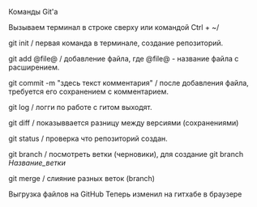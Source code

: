 Команды Git'a

Вызываем терминал в строке сверху или командой  Ctrl + ~/

git init / первая команда в терминале, создание репозиторий.

git add @file@ / добавление файла, где @file@ - название файла с расширением.

git commit -m "здесь текст комментария" / после добавления файла, требуется его сохранением с комментарием.

git log / логги по работе с гитом выходят.

git diff / показыввается разницу между версиями (сохранениями)

git status / проверка что репозиторий создан.

 git branch / посмотреть ветки (черновики), для создание  git branch _Название_ветки_

 git merge / слияние разных веток (branch)

Выгрузка файлов на GitHub
Теперь изменил на гитхабе в браузере

